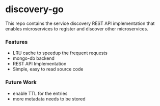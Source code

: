 # discovery-go

This repo contains the service discovery REST API implementation that enables microservices to register and discover other microservices.

### Features
* LRU cache to speedup the frequent requests
* mongo-db backend
* REST API Implementation
* Simple, easy to read source code


### Future Work
* enable TTL for the entries
* more metadata needs to be stored
